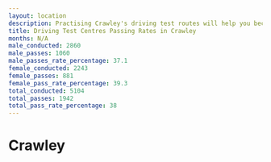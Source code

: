 ```yaml
---
layout: location
description: Practising Crawley's driving test routes will help you become more confident in your gear-changing abilities.
title: Driving Test Centres Passing Rates in Crawley
months: N/A
male_conducted: 2860
male_passes: 1060
male_passes_rate_percentage: 37.1
female_conducted: 2243
female_passes: 881
female_pass_rate_percentage: 39.3
total_conducted: 5104
total_passes: 1942
total_pass_rate_percentage: 38
---
```


# Crawley
